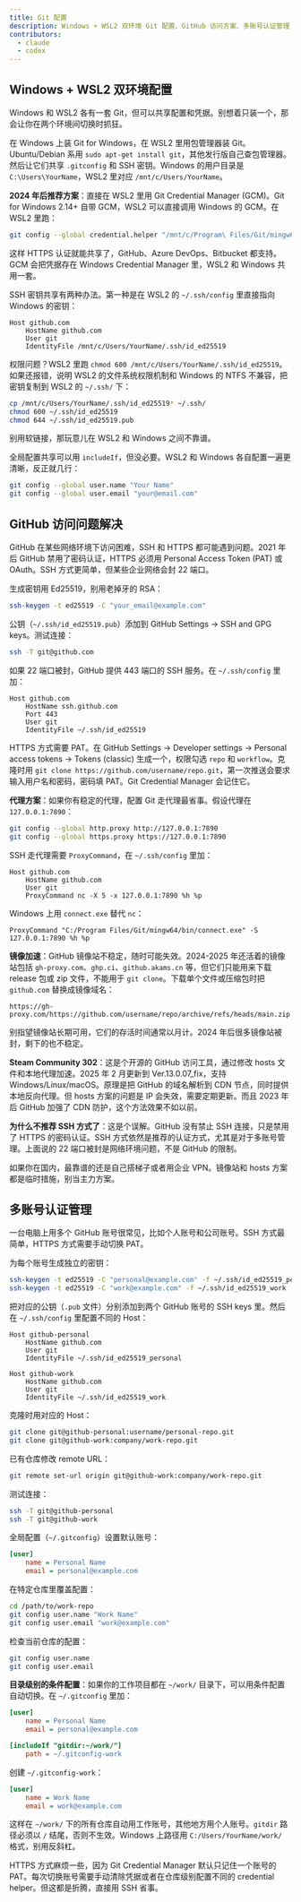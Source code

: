 ```yaml
---
title: Git 配置
description: Windows + WSL2 双环境 Git 配置、GitHub 访问方案、多账号认证管理
contributors:
  - claude
  - codex
---
```


## Windows + WSL2 双环境配置

Windows 和 WSL2 各有一套 Git，但可以共享配置和凭据。别想着只装一个，那会让你在两个环境间切换时抓狂。

在 Windows 上装 Git for Windows，在 WSL2 里用包管理器装 Git。Ubuntu/Debian 系用 `sudo apt-get install git`，其他发行版自己查包管理器。然后让它们共享 `.gitconfig` 和 SSH 密钥。Windows 的用户目录是 `C:\Users\YourName`，WSL2 里对应 `/mnt/c/Users/YourName`。

**2024 年后推荐方案**：直接在 WSL2 里用 Git Credential Manager (GCM)。Git for Windows 2.14+ 自带 GCM，WSL2 可以直接调用 Windows 的 GCM。在 WSL2 里跑：

```bash
git config --global credential.helper "/mnt/c/Program\ Files/Git/mingw64/bin/git-credential-manager.exe"
```

这样 HTTPS 认证就能共享了，GitHub、Azure DevOps、Bitbucket 都支持。GCM 会把凭据存在 Windows Credential Manager 里，WSL2 和 Windows 共用一套。

SSH 密钥共享有两种办法。第一种是在 WSL2 的 `~/.ssh/config` 里直接指向 Windows 的密钥：

```
Host github.com
    HostName github.com
    User git
    IdentityFile /mnt/c/Users/YourName/.ssh/id_ed25519
```

权限问题？WSL2 里跑 `chmod 600 /mnt/c/Users/YourName/.ssh/id_ed25519`。如果还报错，说明 WSL2 的文件系统权限机制和 Windows 的 NTFS 不兼容，把密钥复制到 WSL2 的 `~/.ssh/` 下：

```bash
cp /mnt/c/Users/YourName/.ssh/id_ed25519* ~/.ssh/
chmod 600 ~/.ssh/id_ed25519
chmod 644 ~/.ssh/id_ed25519.pub
```

别用软链接，那玩意儿在 WSL2 和 Windows 之间不靠谱。

全局配置共享可以用 `includeIf`，但没必要。WSL2 和 Windows 各自配置一遍更清晰，反正就几行：

```bash
git config --global user.name "Your Name"
git config --global user.email "your@email.com"
```

## GitHub 访问问题解决

GitHub 在某些网络环境下访问困难，SSH 和 HTTPS 都可能遇到问题。2021 年后 GitHub 禁用了密码认证，HTTPS 必须用 Personal Access Token (PAT) 或 OAuth。SSH 方式更简单，但某些企业网络会封 22 端口。

生成密钥用 Ed25519，别用老掉牙的 RSA：

```bash
ssh-keygen -t ed25519 -C "your_email@example.com"
```

公钥（`~/.ssh/id_ed25519.pub`）添加到 GitHub Settings → SSH and GPG keys。测试连接：

```bash
ssh -T git@github.com
```

如果 22 端口被封，GitHub 提供 443 端口的 SSH 服务。在 `~/.ssh/config` 里加：

```
Host github.com
    HostName ssh.github.com
    Port 443
    User git
    IdentityFile ~/.ssh/id_ed25519
```

HTTPS 方式需要 PAT。在 GitHub Settings → Developer settings → Personal access tokens → Tokens (classic) 生成一个，权限勾选 `repo` 和 `workflow`。克隆时用 `git clone https://github.com/username/repo.git`，第一次推送会要求输入用户名和密码，密码填 PAT。Git Credential Manager 会记住它。

**代理方案**：如果你有稳定的代理，配置 Git 走代理最省事。假设代理在 `127.0.0.1:7890`：

```bash
git config --global http.proxy http://127.0.0.1:7890
git config --global https.proxy https://127.0.0.1:7890
```

SSH 走代理需要 `ProxyCommand`，在 `~/.ssh/config` 里加：

```
Host github.com
    HostName github.com
    User git
    ProxyCommand nc -X 5 -x 127.0.0.1:7890 %h %p
```

Windows 上用 `connect.exe` 替代 `nc`：

```
ProxyCommand "C:/Program Files/Git/mingw64/bin/connect.exe" -S 127.0.0.1:7890 %h %p
```

**镜像加速**：GitHub 镜像站不稳定，随时可能失效。2024-2025 年还活着的镜像站包括 `gh-proxy.com`、`ghp.ci`、`github.akams.cn` 等，但它们只能用来下载 release 包或 zip 文件，不能用于 `git clone`。下载单个文件或压缩包时把 `github.com` 替换成镜像域名：

```
https://gh-proxy.com/https://github.com/username/repo/archive/refs/heads/main.zip
```

别指望镜像站长期可用，它们的存活时间通常以月计。2024 年后很多镜像站被封，剩下的也不稳定。

**Steam Community 302**：这是个开源的 GitHub 访问工具，通过修改 hosts 文件和本地代理加速。2025 年 2 月更新到 Ver.13.0.07_fix，支持 Windows/Linux/macOS。原理是把 GitHub 的域名解析到 CDN 节点，同时提供本地反向代理。但 hosts 方案的问题是 IP 会失效，需要定期更新。而且 2023 年后 GitHub 加强了 CDN 防护，这个方法效果不如以前。

**为什么不推荐 SSH 方式了**：这是个误解。GitHub 没有禁止 SSH 连接，只是禁用了 HTTPS 的密码认证。SSH 方式依然是推荐的认证方式，尤其是对于多账号管理。上面说的 22 端口被封是网络环境问题，不是 GitHub 的限制。

如果你在国内，最靠谱的还是自己搭梯子或者用企业 VPN。镜像站和 hosts 方案都是临时措施，别当主力方案。

## 多账号认证管理

一台电脑上用多个 GitHub 账号很常见，比如个人账号和公司账号。SSH 方式最简单，HTTPS 方式需要手动切换 PAT。

为每个账号生成独立的密钥：

```bash
ssh-keygen -t ed25519 -C "personal@example.com" -f ~/.ssh/id_ed25519_personal
ssh-keygen -t ed25519 -C "work@example.com" -f ~/.ssh/id_ed25519_work
```

把对应的公钥（`.pub` 文件）分别添加到两个 GitHub 账号的 SSH keys 里。然后在 `~/.ssh/config` 里配置不同的 Host：

```
Host github-personal
    HostName github.com
    User git
    IdentityFile ~/.ssh/id_ed25519_personal

Host github-work
    HostName github.com
    User git
    IdentityFile ~/.ssh/id_ed25519_work
```

克隆时用对应的 Host：

```bash
git clone git@github-personal:username/personal-repo.git
git clone git@github-work:company/work-repo.git
```

已有仓库修改 remote URL：

```bash
git remote set-url origin git@github-work:company/work-repo.git
```

测试连接：

```bash
ssh -T git@github-personal
ssh -T git@github-work
```

全局配置（`~/.gitconfig`）设置默认账号：

```ini
[user]
    name = Personal Name
    email = personal@example.com
```

在特定仓库里覆盖配置：

```bash
cd /path/to/work-repo
git config user.name "Work Name"
git config user.email "work@example.com"
```

检查当前仓库的配置：

```bash
git config user.name
git config user.email
```

**目录级别的条件配置**：如果你的工作项目都在 `~/work/` 目录下，可以用条件配置自动切换。在 `~/.gitconfig` 里加：

```ini
[user]
    name = Personal Name
    email = personal@example.com

[includeIf "gitdir:~/work/"]
    path = ~/.gitconfig-work
```

创建 `~/.gitconfig-work`：

```ini
[user]
    name = Work Name
    email = work@example.com
```

这样在 `~/work/` 下的所有仓库自动用工作账号，其他地方用个人账号。`gitdir` 路径必须以 `/` 结尾，否则不生效。Windows 上路径用 `C:/Users/YourName/work/` 格式，别用反斜杠。

HTTPS 方式麻烦一些，因为 Git Credential Manager 默认只记住一个账号的 PAT。每次切换账号需要手动清除凭据或者在仓库级别配置不同的 credential helper。但这都是折腾，直接用 SSH 省事。
